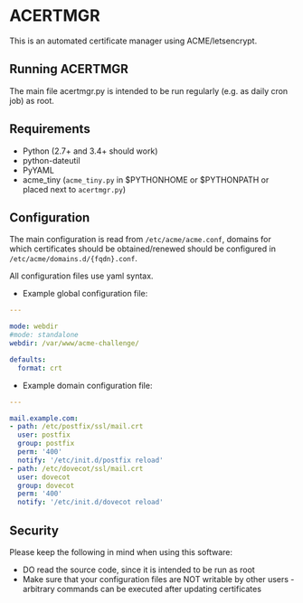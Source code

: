 ACERTMGR
========

This is an automated certificate manager using ACME/letsencrypt.

Running ACERTMGR
----------------

The main file acertmgr.py is intended to be run regularly (e.g. as daily cron job) as root.

Requirements
------------

  * Python (2.7+ and 3.4+ should work)
  * python-dateutil
  * PyYAML
  * acme\_tiny (`acme_tiny.py` in $PYTHONHOME or $PYTHONPATH or placed next to `acertmgr.py`)

Configuration
-------------

The main configuration is read from `/etc/acme/acme.conf`, domains for which certificates should be obtained/renewed should be configured in `/etc/acme/domains.d/{fqdn}.conf`.

All configuration files use yaml syntax.

  * Example global configuration file:
```yaml
---

mode: webdir
#mode: standalone
webdir: /var/www/acme-challenge/

defaults:
  format: crt
```

  * Example domain configuration file:

```yaml
---

mail.example.com:
- path: /etc/postfix/ssl/mail.crt
  user: postfix
  group: postfix
  perm: '400'
  notify: '/etc/init.d/postfix reload'
- path: /etc/dovecot/ssl/mail.crt
  user: dovecot
  group: dovecot
  perm: '400'
  notify: '/etc/init.d/dovecot reload'
```

Security
--------

Please keep the following in mind when using this software:

  * DO read the source code, since it is intended to be run as root
  * Make sure that your configuration files are NOT writable by other users - arbitrary commands can be executed after updating certificates
